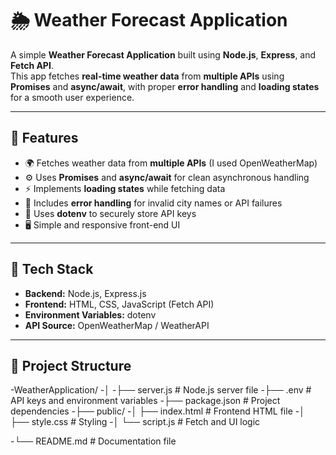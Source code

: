 # 🌦️ Weather Forecast Application

A simple **Weather Forecast Application** built using **Node.js**, **Express**, and **Fetch API**.  
This app fetches **real-time weather data** from **multiple APIs** using **Promises** and **async/await**, with proper **error handling** and **loading states** for a smooth user experience.

---

## 🚀 Features

- 🌍 Fetches weather data from **multiple APIs** (I used OpenWeatherMap)
- ⚙️ Uses **Promises** and **async/await** for clean asynchronous handling
- ⚡ Implements **loading states** while fetching data
- 🧩 Includes **error handling** for invalid city names or API failures
- 💾 Uses **dotenv** to securely store API keys
- 🖥️ Simple and responsive front-end UI

---

## 🧠 Tech Stack

- **Backend:** Node.js, Express.js  
- **Frontend:** HTML, CSS, JavaScript (Fetch API)  
- **Environment Variables:** dotenv  
- **API Source:** OpenWeatherMap / WeatherAPI  

---

## 📁 Project Structure

-WeatherApplication/
-│
-├── server.js # Node.js server file
-├── .env # API keys and environment variables
-├── package.json # Project dependencies
-├── public/
-│ ├── index.html # Frontend HTML file
-│ ├── style.css # Styling
-│ └── script.js # Fetch and UI logic

-└── README.md # Documentation file

